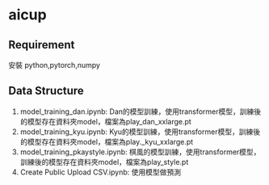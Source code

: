 # aicup
## Requirement
安裝 python,pytorch,numpy  

## Data Structure
1. model_training_dan.ipynb: Dan的模型訓練，使用transformer模型，訓練後的模型存在資料夾model，檔案為play_dan_xxlarge.pt  
2. model_training_kyu.ipynb: Kyu的模型訓練，使用transformer模型，訓練後的模型存在資料夾model，檔案為play._kyu_xxlarge.pt    
3. model_training_pkaystyle.ipynb: 棋風的模型訓練，使用transformer模型，訓練後的模型存在資料夾model，檔案為play_style.pt  
4. Create Public Upload CSV.ipynb: 使用模型做預測
